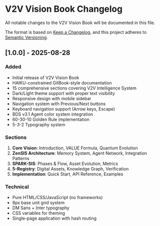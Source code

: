 # V2V Vision Book Changelog

All notable changes to the V2V Vision Book will be documented in this file.

The format is based on [Keep a Changelog](https://keepachangelog.com/en/1.0.0/),
and this project adheres to [Semantic Versioning](https://semver.org/spec/v2.0.0.html).

## [1.0.0] - 2025-08-28

### Added
- Initial release of V2V Vision Book
- HAIKU-constrained GitBook-style documentation
- 15 comprehensive sections covering V2V Intelligence System
- Dark/Light theme support with proper text visibility
- Responsive design with mobile sidebar
- Navigation system with Previous/Next buttons
- Keyboard navigation support (Arrow keys, Escape)
- BDS v3.1 Agent color system integration
- 60-30-10 Golden Rule implementation
- 5-3-2 Typography system

### Sections
1. **Core Vision**: Introduction, VALUE Formula, Quantum Evolution
2. **ZenSIS Architecture**: Memory System, Agent Network, Integration Patterns
3. **SPARK-SIS**: Phases & Flow, Asset Evolution, Metrics
4. **5-Registry**: Digital Assets, Knowledge Graph, Verification
5. **Implementation**: Quick Start, API Reference, Examples

### Technical
- Pure HTML/CSS/JavaScript (no frameworks)
- 8px base unit grid system
- DM Sans + Inter typography
- CSS variables for theming
- Single-page application with hash routing